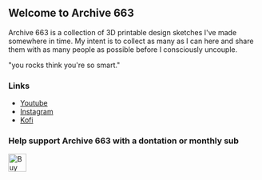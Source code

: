 ## Welcome to Archive 663

Archive 663 is a collection of 3D printable design sketches I've made somewhere in time. My intent is to collect as many as I can here and share them with as many people as possible before I consciously uncouple. 

"you rocks think you're so smart."

### Links

- <a href='https://www.youtube.com/@georgemoua' target='_blank'>Youtube</a>
- <a href='https://www.instagram.com/geo.moua/' target='_blank'>Instagram</a>
- <a href='https://ko-fi.com/P5P3MHMSF' target='_blank'>Kofi</a>

### Help support Archive 663 with a dontation or monthly sub

<a href='https://ko-fi.com/P5P3MHMSF' target='_blank'><img height='36' style='border:0px;height:36px;' src='https://storage.ko-fi.com/cdn/kofi2.png?v=3' border='0' alt='Buy Me a Coffee at ko-fi.com' /></a>
<!--

**Here are some ideas to get you started:**

🙋‍♀️ A short introduction - what is your organization all about?
🌈 Contribution guidelines - how can the community get involved?
👩‍💻 Useful resources - where can the community find your docs? Is there anything else the community should know?
🍿 Fun facts - what does your team eat for breakfast?
🧙 Remember, you can do mighty things with the power of [Markdown](https://docs.github.com/github/writing-on-github/getting-started-with-writing-and-formatting-on-github/basic-writing-and-formatting-syntax)
-->

